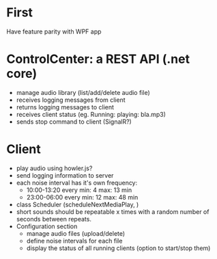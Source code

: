 # First
Have feature parity with WPF app

# ControlCenter: a REST API (.net core)
- manage audio library (list/add/delete audio file)
- receives logging messages from client
- returns logging messages to client
- receives client status (eg. Running: playing: bla.mp3)
- sends stop command to client (SignalR?)

# Client
- play audio using howler.js?
- send logging information to server
- each noise interval has it's own frequency: 
  - 10:00-13:20 every min: 4 max: 13 min 
  - 23:00-06:00 every min: 12 max: 48 min
- class Scheduler (scheduleNextMediaPlay, )
- short sounds should be repeatable x times with a random number of seconds between repeats.
- Configuration section
  - manage audio files (upload/delete)
  - define noise intervals for each file
  - display the status of all running clients (option to start/stop them)



